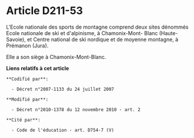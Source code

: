 # Article D211-53

L'Ecole nationale des sports de montagne comprend deux sites dénommés Ecole nationale de ski et d'alpinisme, à Chamonix-Mont-
Blanc (Haute-Savoie), et Centre national de ski nordique et de moyenne montagne, à Prémanon (Jura). 

Elle a son siège à Chamonix-Mont-Blanc.

**Liens relatifs à cet article**

	**Codifié par**:

	  - Décret n°2007-1133 du 24 juillet 2007

	**Modifié par**:

	  - Décret n°2010-1378 du 12 novembre 2010 - art. 2

	**Cité par**:

	  - Code de l'éducation - art. D754-7 (V)
